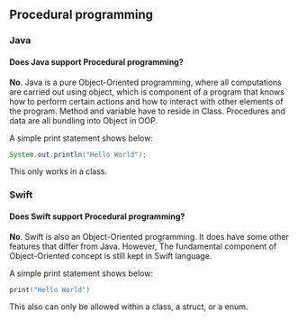 ## Procedural programming

### Java
#### Does Java support Procedural programming?
**No**. Java is a pure Object-Oriented programming, where all computations are carried out using object, which is component of a program that knows how to perform certain actions and how to interact with other elements of the program. Method and variable have to reside in Class. Procedures and data are all bundling into Object in OOP.

A simple print statement shows below:
```Java
System.out.println("Hello World");
```
This only works in a class.

### Swift
#### Does Swift support Procedural programming?
**No**. Swift is also an Object-Oriented programming. It does have some other features that differ from Java. However, The fundamental component of Object-Oriented concept is still kept in Swift language.

A simple print statement shows below:
``` Swift
print("Hello World")
```
This also can only be allowed within a class, a struct, or a enum.
